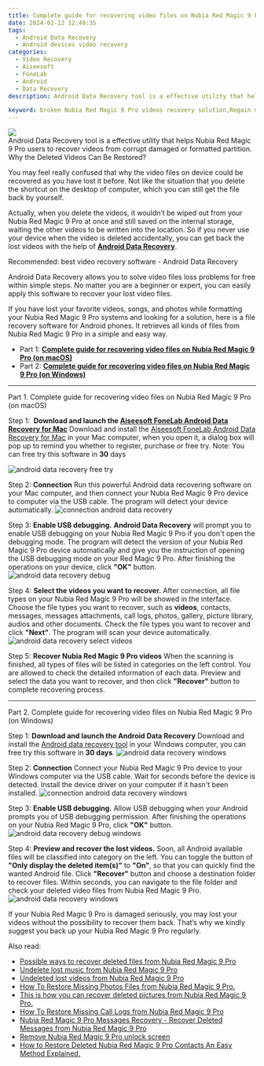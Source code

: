 ```yaml
---
title: Complete guide for recovering video files on Nubia Red Magic 9 Pro
date: 2024-02-12 12:49:35
tags: 
  - Android Data Recovery
  - Android devices video recovery
categories: 
  - Video Recovery
  - Aiseesoft
  - FoneLab
  - Android
  - Data Recovery
description: Android Data Recovery tool is a effective utility that helps Nubia Red Magic 9 Pro users to recover videos from corrupt damaged or formatted partition.

keyword: broken Nubia Red Magic 9 Pro videos recovery solution,Regain missing videos on Nubia Red Magic 9 Pro,undeleted videos from Nubia Red Magic 9 Pro,retrieve wiped videos Nubia Red Magic 9 Pro,Nubia Red Magic 9 Pro videos recovery,save lost videos on Nubia Red Magic 9 Pro,Nubia Red Magic 9 Pro video disappear,lost all video in Nubia Red Magic 9 Pro again,how to retrieve video from Nubia Red Magic 9 Pro,Nubia Red Magic 9 Pro all video delete,deletes video of Nubia Red Magic 9 Pro,how to recover deleted video in Nubia Red Magic 9 Pro
---
```


<img src="https://img0mobiles.techidaily.com/images/best-assets/devices/nubia/nubia-red-magic-9-pro/4.jpg" class="atpl-imgstyle"  />

<div class="atpl-content atpl-for-fonelab-android recover-video">

<div class="atpl-post-description-part-1">
Android Data Recovery tool is a effective utility that helps Nubia Red Magic 9 Pro users to recover videos from corrupt damaged or formatted partition.

</div>

<div class="atpl-post-description-part-2">
<div class="tpl-content-sub-paragraph-title">
    Why the Deleted Videos Can Be Restored?
</div>
<div class="tpl-content-sub-paragraph-content">
    <p>
        You may feel really confused that why the video files on device could be recovered as you have lost it before. Not like the situation that you delete the shortcut on the desktop of computer, which you can still get the file back by yourself.
    </p>
    <p>
        Actually, when you delete the videos, it wouldn’t be wiped out from your Nubia Red Magic 9 Pro at once and still saved on the internal storage, waiting the other videos to be written into the location. So if you never use your device when the video is deleted accidentally, you can get back the lost videos with the help of <a href="https://tools.techidaily.com/aiseesoft-android-data-recovery/" target="_blank" rel="noopener"><strong>Android Data Recovery</strong></a>.
    </p>
</div>
</div>

<div class="atpl-post-description-part-3">
<div class="tpl-content-sub-paragraph-title">
    Recommended: best video recovery software - Android Data Recovery
</div>
<div class="tpl-content-sub-paragraph-content">
    <p>
        Android Data Recovery allows you to solve video files loss problems for free within simple steps. No matter you are a beginner or expert, you can easily apply this software to recover your lost video files.
    </p>
    <p>
        If you have lost your favorite videos, songs, and photos while formatting your Nubia Red Magic 9 Pro systems and looking for a solution, here is a file recovery software for Android phones. It retrieves all kinds of files from Nubia Red Magic 9 Pro in a simple and easy way.
    </p>
</div>
</div>

<ul>
  <li>Part 1: <strong><a href="#p1"> Complete guide for recovering video files on Nubia Red Magic 9 Pro  (on macOS)</a></strong></li>
  <li>Part 2: <strong><a href="#p2"> Complete guide for recovering video files on Nubia Red Magic 9 Pro  (on Windows)</a></strong></li>
</ul>

<!-- Part 1 -->
<a id="p1" name="p1" ></a><hr>

<div>
  <span class="atpl-step-part-style">Part 1. Complete guide for recovering video files on Nubia Red Magic 9 Pro (on macOS)</span>
</div>  

<span class="atpl-stepstyle-a"><span>Step 1: </span></span> <strong>Download and launch the <a href="https://tools.techidaily.com/aiseesoft-android-data-recovery-for-mac/" target="_blank" rel="noopener">Aiseesoft FoneLab Android Data Recovery for Mac</a></strong>
Download and install the <a href="https://tools.techidaily.com/aiseesoft-android-data-recovery-for-mac/" target="_blank" rel="noopener">Aiseesoft FoneLab Android Data Recovery for Mac</a> in your Mac computer, when you open it, a dialog box will pop up to remind you whether to register, purchase or free try.
Note: You can free try this software in <strong>30</strong> days

<img src="https://tools.techidaily.com/images/apps/aiseesoft/android-data-recovery/mac-free-try.png" class="atpl-imgstyle" alt="android data recovery free try" />

<span class="atpl-stepstyle-a"><span>Step 2: </span></span> <strong>Connection</strong>
Run this powerful Android data recovering software on your Mac computer, and then connect your Nubia Red Magic 9 Pro device to computer via the USB cable. The program will detect your device automatically.
<img src="https://tools.techidaily.com/images/apps/aiseesoft/android-data-recovery/mac-connection-interface.jpg" class="atpl-imgstyle" alt="connection android data recovery" />

<span class="atpl-stepstyle-a"><span>Step 3: </span></span> <strong>Enable USB debugging.</strong>
<strong>Android Data Recovery</strong> will prompt you to enable USB debugging on your Nubia Red Magic 9 Pro if you don't open the debugging mode. The program will detect the version of your Nubia Red Magic 9 Pro device automatically and give you the instruction of opening the USB debugging mode on your Red Magic 9 Pro. After finishing the operations on your device, click <strong>"OK"</strong> button.
<img src="https://tools.techidaily.com/images/apps/aiseesoft/android-data-recovery/mac-android-usb-debug.jpg"  class="atpl-imgstyle" alt="android data recovery debug" />

<span class="atpl-stepstyle-a"><span>Step 4: </span></span> <strong>Select the videos you want to recover.</strong>
After connection, all file types on your Nubia Red Magic 9 Pro will be showed in the interface. Choose the file types you want to recover, such as <strong>videos</strong>, contacts, messages, messages attachments, call logs, photos, gallery, picture library,  audios and other documents. Check the file types you want to recover and click <b>"Next"</b>. The program will scan your device automatically.
<img src="https://tools.techidaily.com/images/apps/aiseesoft/android-data-recovery/mac-choose-type-videos.jpg" class="atpl-imgstyle" alt="android data recovery select videos" />

<span class="atpl-stepstyle-a"><span>Step 5: </span></span> <strong>Recover Nubia Red Magic 9 Pro videos</strong>
When the scanning is finished, all types of files will be listed in categories on the left control. You are allowed to check the detailed information of each data. Preview and select the data you want to recover, and then click <b>"Recover"</b> button to complete recovering process.


<a id="p2" name="p2"></a><hr>

<!-- Part 2 -->
<div>
<span class="atpl-step-part-style">Part 2. Complete guide for recovering video files on Nubia Red Magic 9 Pro (on Windows)</span>
</div>

<span class="atpl-stepstyle-a"><span>Step 1: </span></span> <strong>Download and launch the Android Data Recovery</strong>
Download and install the <a href="https://tools.techidaily.com/aiseesoft-android-data-recovery-for-win/" target="_blank" rel="noopener">Android data recovery tool</a> in your Windows computer, you can free try this software in <b>30 days</b>.
<img src="https://tools.techidaily.com/images/apps/aiseesoft/android-data-recovery/win-start-interface.png"  class="atpl-imgstyle" alt="android data recovery windows" />

<span class="atpl-stepstyle-a"><span>Step 2: </span></span> <strong>Connection</strong>
Connect your Nubia Red Magic 9 Pro device to your Windows computer via the USB cable. Wait for seconds before the device is detected. Install the device driver on your computer if it hasn't been installed.
<img src="https://tools.techidaily.com/images/apps/aiseesoft/android-data-recovery/win-connection-interface.png" class="atpl-imgstyle" alt="connection android data recovery windows" />

<span class="atpl-stepstyle-a"><span>Step 3: </span></span> <strong>Enable USB debugging.</strong>
Allow USB debugging when your Android prompts you of USB debugging permission. After finishing the operations on your Nubia Red Magic 9 Pro, click <b>"OK"</b> button.
<img src="https://tools.techidaily.com/images/apps/aiseesoft/android-data-recovery/win-android-usb-debug.png" class="atpl-imgstyle" alt="android data recovery debug windows" />

<span class="atpl-stepstyle-a"><span>Step 4: </span></span> <strong>Preview and recover the lost videos.</strong>
Soon, all Android available files will be classified into category on the left. You can toggle the button of <b>"Only display the deleted item(s)"</b> to <b>"On"</b>, so that you can quickly find the wanted Android file. Click <b>"Recover"</b> button and choose a destination folder to recover files. Within seconds, you can navigate to the file folder and check your deleted video files from Nubia Red Magic 9 Pro.
<img src="https://tools.techidaily.com/images/apps/aiseesoft/android-data-recovery/win-recover-videos.jpg" class="atpl-imgstyle" alt="android data recovery windows" />

<div class="atpl-post-description-part-4">
<div class="tpl-content-sub-paragraph-normal">
    <p>
        If your Nubia Red Magic 9 Pro is damaged seriously, you may lost your videos without the possibility to recover them back. That’s why we kindly suggest you back up your Nubia Red Magic 9 Pro regularly.
    </p>
</div>
</div>

<ins class="adsbygoogle"
     style="display:block"
     data-ad-client="ca-pub-7571918770474297"
     data-ad-slot="8358498916"
     data-ad-format="auto"
     data-full-width-responsive="true"></ins>

<span class="atpl-alsoreadstyle">Also read:</span>
<div><ul>
<li><a href="/possible-ways-to-recover-deleted-files-from-nubia-red-magic-9-pro-by-fonelab-android-recover-data/" target="_blank" rel="noopener"><u>Possible ways to recover deleted files from Nubia Red Magic 9 Pro</u></a></li>
<li><a href="/undelete-lost-music-from-nubia-red-magic-9-pro-by-fonelab-android-recover-music/" target="_blank" rel="noopener"><u>Undelete lost music from Nubia Red Magic 9 Pro</u></a></li>
<li><a href="/undeleted-lost-videos-from-nubia-red-magic-9-pro-by-fonelab-android-recover-video/" target="_blank" rel="noopener"><u>Undeleted lost videos from Nubia Red Magic 9 Pro</u></a></li>
<li><a href="/how-to-restore-missing-photos-files-from-nubia-red-magic-9-pro-by-fonelab-android-recover-photos/" target="_blank" rel="noopener"><u>How To  Restore Missing Photos Files from Nubia Red Magic 9 Pro.</u></a></li>
<li><a href="/this-is-how-you-can-recover-deleted-pictures-from-nubia-red-magic-9-pro-by-fonelab-android-recover-pictures/" target="_blank" rel="noopener"><u>This is how you can recover deleted pictures from Nubia Red Magic 9 Pro.</u></a></li>
<li><a href="/how-to-restore-missing-call-logs-from-nubia-red-magic-9-pro-by-fonelab-android-recover-call-logs/" target="_blank" rel="noopener"><u>How To  Restore Missing Call Logs from Nubia Red Magic 9 Pro</u></a></li>
<li><a href="/nubia-red-magic-9-pro-messages-recovery-recover-deleted-messages-from-nubia-red-magic-9-pro-by-fonelab-android-recover-messages/" target="_blank" rel="noopener"><u>Nubia Red Magic 9 Pro Messages Recovery - Recover Deleted Messages from Nubia Red Magic 9 Pro</u></a></li>
<li><a href="/remove-nubia-red-magic-9-pro-unlock-screen-by-drfone-android-unlock-android-unlock/" target="_blank" rel="noopener"><u>Remove Nubia Red Magic 9 Pro unlock screen</u></a></li>
<li><a href="/how-to-restore-deleted-nubia-red-magic-9-pro-contacts-an-easy-method-explained-by-fonelab-android-recover-contacts/" target="_blank" rel="noopener"><u>How to Restore Deleted Nubia Red Magic 9 Pro Contacts  An Easy Method Explained.</u></a></li>
</ul></div>

</div>
